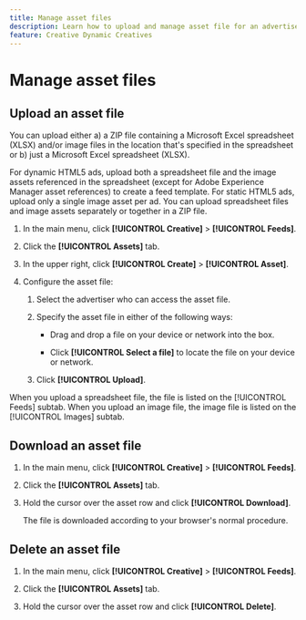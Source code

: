 ```yaml
---
title: Manage asset files
description: Learn how to upload and manage asset file for an advertiser.
feature: Creative Dynamic Creatives
---
```

# Manage asset files

## Upload an asset file

You can upload either a\) a ZIP file containing a Microsoft Excel spreadsheet (XLSX) and/or image files in the location that's specified in the spreadsheet<!-- verify --> or b\) just a Microsoft Excel spreadsheet (XLSX).<!-- I don't think you should upload just plain image files without a spreadsheet, should you? I was able to, but I'm not sure that I can do anything with the image file. Although maybe you might want to update just images, or just other fields in the spreadsheet? I need to clarify this. -->




For dynamic HTML5 ads, upload both a spreadsheet file and the image assets referenced in the spreadsheet (except for Adobe Experience Manager asset references) to create a feed template. For static HTML5 ads, upload only a single image asset per ad. You can upload spreadsheet files and image assets separately or together in a ZIP file.<!-- Verify if you can include both file types in one ZIP file, or only one or the other? Vverify this, and what you even do with the image files -- I don't see a mapping of images to a XLSX file -- any image in the assets is used for the xls referece. And is it possible to include actual images -- not just paths/links ot images -- in a spreadsheet? --><!-- xls can include links to AEM assets -- need to --><!-- jpg, jpeg, png -->

<!-- From Michelle's doc:

>[!NOTE]
>
>* If you have multiple images, create a single ZIP to upload them. Advertising Creative will automatically unzip the file making each image available.
>* For the best results (!-- why -- check w/Product?--), include 20 or fewer images per ZIP file.

-->

<!-- VERIFY:  You need both a spreadsheet and image files to create a feed template (OR is it to create a catalog OR dynamic ads?) -->

<!-- 

What specific image file types are allowed? And what other requirements? 

What do you do with uploaded image files? Are they connected with a spreadsheet only if they're uploaded with the spreadsheet?

Should I give an example of a spreadsheet?  Or should we have a downloadable example in the UI?

-->

1. In the main menu, click **[!UICONTROL Creative]** > **[!UICONTROL Feeds]**.

1. Click the **[!UICONTROL Assets]** tab.

1. In the upper right, click  **[!UICONTROL Create]** >  **[!UICONTROL Asset]**.

1. Configure the asset file:

   1. Select the advertiser who can access the asset file.

   1. Specify the asset file in either of the following ways:

      * Drag and drop a file on your device or network into the box.
      
      * Click **[!UICONTROL Select a file]** to locate the file on your device or network.

   1. Click **[!UICONTROL Upload]**.

When you upload a spreadsheet file<!-- ?? -->, the file is listed on the [!UICONTROL Feeds] subtab. When you upload an image file, the image file is listed on the [!UICONTROL Images] subtab.

## Download an asset file

1. In the main menu, click **[!UICONTROL Creative]** > **[!UICONTROL Feeds]**.

1. Click the **[!UICONTROL Assets]** tab.

1. Hold the cursor over the asset row and click **[!UICONTROL Download]**.

   The file is downloaded according to your browser's normal procedure.

## Delete an asset file

1. In the main menu, click **[!UICONTROL Creative]** > **[!UICONTROL Feeds]**.

1. Click the **[!UICONTROL Assets]** tab.

1. Hold the cursor over the asset row and click **[!UICONTROL Delete]**.
